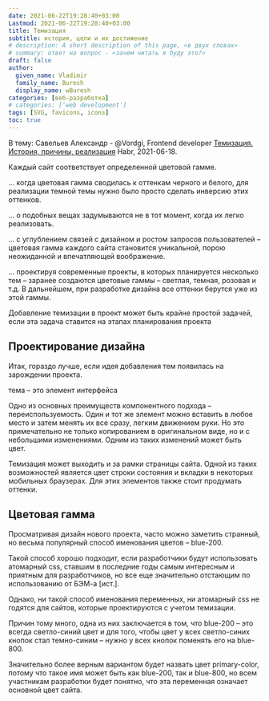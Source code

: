 ```yaml
---
date: 2021-06-22T19:28:40+03:00
Lastmod: 2021-06-22T19:28:40+03:00
title: Темизация
subtitle: история, цели и их достижение
# description: A short description of this page, «в двух словах»
# summary: ответ на вопрос - «зачем читать я буду это?»
draft: false
author:
  given_name: Vladimir
  family_name: Buresh
  display_name: wBuresh
categories: [веб-разработка]
# categories: ['web development']
tags: [SVG, favicons, icons]
toc: true
---
```


В тему: Савельев Александр - @Vordgi, Frontend developer [Темизация. История, причины, реализация](https://habr.com/ru/post/563572/) Habr, 2021-06-18.

Каждый сайт соответствует определенной цветовой гамме.

... когда цветовая гамма сводилась к оттенкам черного и белого, для реализации темной темы нужно было просто сделать инверсию этих оттенков.

... о подобных вещах задумываются не в тот момент, когда их легко реализовать.

... с углублением связей с дизайном и ростом запросов пользователей – цветовая гамма каждого сайта становится уникальной, порою неожиданной и впечатляющей воображение.

... проектируя современные проекты, в которых планируется несколько тем – заранее создаются цветовые гаммы – светлая, темная, розовая и т.д. В дальнейшем, при разработке дизайна все оттенки берутся уже из этой гаммы.

Добавление темизации в проект может быть крайне простой задачей, если эта задача ставится на этапах планирования проекта

## Проектирование дизайна

Итак, гораздо лучше, если идея добавления тем появилась на зарождении проекта.

тема – это элемент интерфейса

Одно из основных преимуществ компонентного подхода – переиспользуемость. Один и тот же элемент можно вставить в любое место и затем менять их все сразу, легким движением руки. Но это примечательно не только копированием в оригинальном виде, но и с небольшими изменениями. Одним из таких изменений может быть цвет.

Темизация может выходить и за рамки страницы сайта. Одной из таких возможностей является цвет строки состояния и вкладки в некоторых мобильных браузерах. Для этих элементов также стоит продумать оттенки.

## Цветовая гамма

Просматривая дизайн нового проекта, часто можно заметить странный, но весьма популярный способ именования цветов – blue-200.

Такой способ хорошо подходит, если разработчики будут использовать атомарный css, ставшим в последние годы самым интересным и приятным для разработчиков, но все еще значительно отстающим по использованию от БЭМ-а [ист.].

Однако, ни такой способ именования переменных, ни атомарный css не годятся для сайтов, которые проектируются с учетом темизации.

Причин тому много, одна из них заключается в том, что blue-200 – это всегда светло-синий цвет и для того, чтобы цвет у всех светло-синих кнопок стал темно-синим – нужно у всех кнопок поменять его на blue-800.

Значительно более верным вариантом будет назвать цвет primary-color, потому что такое имя может быть как blue-200, так и blue-800, но всем участникам разработки будет понятно, что эта переменная означает основной цвет сайта.
